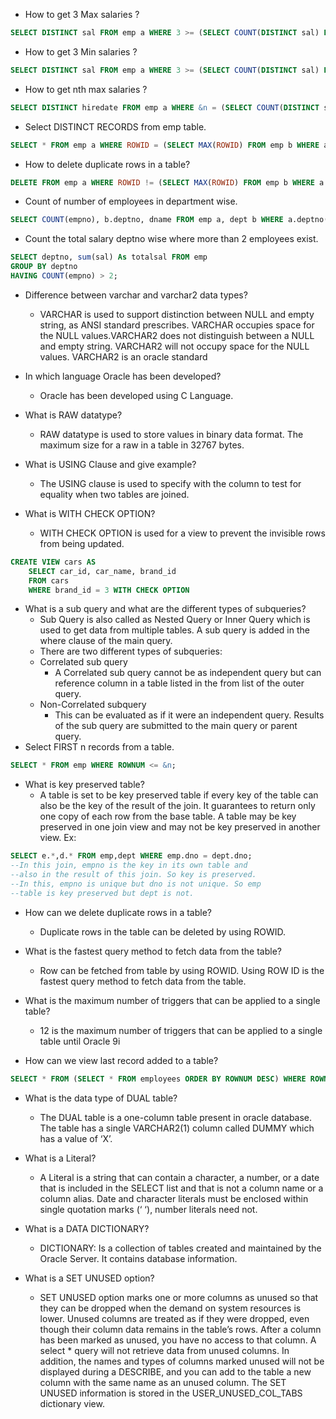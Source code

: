 - How to get 3 Max salaries ?

```sql
SELECT DISTINCT sal FROM emp a WHERE 3 >= (SELECT COUNT(DISTINCT sal) FROM emp b WHERE a.sal <= b.sal) ORDER BY a.sal DESC;
```

- How to get 3 Min salaries ?

```sql
SELECT DISTINCT sal FROM emp a WHERE 3 >= (SELECT COUNT(DISTINCT sal) FROM emp b WHERE a.sal >= b.sal);
```

- How to get nth max salaries ?

```sql
SELECT DISTINCT hiredate FROM emp a WHERE &n = (SELECT COUNT(DISTINCT sal) FROM emp b WHERE a.sal >= b.sal);
```

- Select DISTINCT RECORDS from emp table.

```sql
SELECT * FROM emp a WHERE ROWID = (SELECT MAX(ROWID) FROM emp b WHERE a.empno=b.empno);
```

- How to delete duplicate rows in a table?

```sql
DELETE FROM emp a WHERE ROWID != (SELECT MAX(ROWID) FROM emp b WHERE a.empno=b.empno);
```

- Count of number of employees in department wise.

```sql
SELECT COUNT(empno), b.deptno, dname FROM emp a, dept b WHERE a.deptno(+)=b.deptno GROUP BY b.deptno,dname;
```

- Count the total salary deptno wise where more than 2 employees exist.

```sql
SELECT deptno, sum(sal) As totalsal FROM emp
GROUP BY deptno
HAVING COUNT(empno) > 2;
```

- Difference between varchar and varchar2 data types?

  - VARCHAR is used to support distinction between NULL and empty string, as ANSI standard prescribes. VARCHAR occupies space for the NULL values.VARCHAR2 does not distinguish between a NULL and empty string. VARCHAR2 will not occupy space for the NULL values. VARCHAR2 is an oracle standard

- In which language Oracle has been developed?

  - Oracle has been developed using C Language.

- What is RAW datatype?

  - RAW datatype is used to store values in binary data format. The maximum size for a raw in a table in 32767 bytes.

- What is USING Clause and give example?

  - The USING clause is used to specify with the column to test for equality when two tables are joined.

- What is WITH CHECK OPTION?
  - WITH CHECK OPTION is used for a view to prevent the invisible rows from being updated.

```sql
CREATE VIEW cars AS
    SELECT car_id, car_name, brand_id
    FROM cars
    WHERE brand_id = 3 WITH CHECK OPTION
```

- What is a sub query and what are the different types of subqueries?
  - Sub Query is also called as Nested Query or Inner Query which is used to get data from multiple tables. A sub query is added in the where clause of the main query.
  - There are two different types of subqueries:
  - Correlated sub query
    - A Correlated sub query cannot be as independent query but can reference column in a table listed in the from list of the outer query.
  - Non-Correlated subquery
    - This can be evaluated as if it were an independent query. Results of the sub query are submitted to the main query or parent query.
- Select FIRST n records from a table.

```sql
SELECT * FROM emp WHERE ROWNUM <= &n;
```

- What is key preserved table?
  - A table is set to be key preserved table if every key of the table can also be the key of the result of the join. It guarantees to return only one copy of each row from the base table. A table may be key preserved in one join view and may not be key preserved in another view.
    Ex:

```sql
SELECT e.*,d.* FROM emp,dept WHERE emp.dno = dept.dno;
--In this join, empno is the key in its own table and
--also in the result of this join. So key is preserved.
--In this, empno is unique but dno is not unique. So emp
--table is key preserved but dept is not.
```

- How can we delete duplicate rows in a table?

  - Duplicate rows in the table can be deleted by using ROWID.

- What is the fastest query method to fetch data from the table?

  - Row can be fetched from table by using ROWID. Using ROW ID is the fastest query method to fetch data from the table.

- What is the maximum number of triggers that can be applied to a single table?

  - 12 is the maximum number of triggers that can be applied to a single table until Oracle 9i

- How can we view last record added to a table?

```sql
SELECT * FROM (SELECT * FROM employees ORDER BY ROWNUM DESC) WHERE ROWNUM<2;
```

- What is the data type of DUAL table?

  - The DUAL table is a one-column table present in oracle database. The table has a single VARCHAR2(1) column called DUMMY which has a value of ‘X’.

- What is a Literal?

  - A Literal is a string that can contain a character, a number, or a date that is included in the SELECT list and that is not a column name or a column alias. Date and character literals must be enclosed within single quotation marks (‘ ‘), number literals need not.

- What is a DATA DICTIONARY?

  - DICTIONARY: Is a collection of tables created and maintained by the Oracle Server. It contains database information.

- What is a SET UNUSED option?
  - SET UNUSED option marks one or more columns as unused so that they can be dropped when the demand on system resources is lower. Unused columns are treated as if they were dropped, even though their column data remains in the table’s rows. After a column has been marked as unused, you have no access to that column. A select \* query will not retrieve data from unused columns. In addition, the names and types of columns marked unused will not be displayed during a DESCRIBE, and you can add to the table a new column with the same name as an unused column. The SET UNUSED information is stored in the USER_UNUSED_COL_TABS dictionary view.
